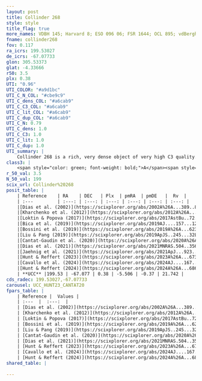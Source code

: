 ```yaml
---
layout: post
title: Collinder 268
style: style
title_flag: true
more_names: VDBH 145; Harvard 8; ESO 096 06; FSR 1644; OCL 895; vdBergh-Hagen 145; MWSC 2103; MWSC 2102; FoF 65
fname: collinder268
fov: 0.117
ra_icrs: 199.53027
de_icrs: -67.07733
glon: 305.53373
glat: -4.33666
r50: 3.5
plx: 0.38
UTI: "0.96"
UTI_COLOR: "#a9d1bc"
UTI_C_N_COL: "#cbe9c9"
UTI_C_dens_COL: "#a6cab9"
UTI_C_C3_COL: "#a6cab9"
UTI_C_lit_COL: "#a6cab9"
UTI_C_dup_COL: "#a6cab9"
UTI_C_N: 0.79
UTI_C_dens: 1.0
UTI_C_C3: 1.0
UTI_C_lit: 1.0
UTI_C_dup: 1.0
UTI_summary: |
    Collinder 268 is a rich, very dense object of very high C3 quality. It is very well-studied in the literature.
class3: |
    <span style="color: green; font-weight: bold;">A</span><span style="color: green; font-weight: bold;">A</span>
r_50_val: 3.5
N_50_val: 199
scix_url: Collinder%20268
posit_table: |
    | Reference    | RA    | DEC   | Plx  | pmRA  | pmDE   |  Rv  |
    | :---         | :---: | :---: | :---: | :---: | :---: | :---: |
    |[Dias et al. (2002)](https://scixplorer.org/abs/2002A%26A...389..871D) | 199.554 | -67.083 | -- | -2.12 | -0.46 | -27.18 |
    |[Kharchenko et al. (2012)](https://scixplorer.org/abs/2012A%26A...543A.156K) | 199.567 | -67.075 | -- | -1.2 | 1.92 | -- |
    |[Loktin & Popova (2017)](https://scixplorer.org/abs/2017AstBu..72..257L) | 199.56 | -67.083 | -- | -3.913 | -2.3 | -27.2 |
    |[Bica et al. (2019)](https://scixplorer.org/abs/2019AJ....157...12B) | 199.467 | -67.059 | -- | -- | -- | -- |
    |[Bossini et al. (2019)](https://scixplorer.org/abs/2019A%26A...623A.108B) | 199.543 | -67.079 | -- | -- | -- | -- |
    |[Liu & Pang (2019)](https://scixplorer.org/abs/2019ApJS..245...32L) | 199.503 | -67.077 | 0.363 | -5.481 | -0.457 | -- |
    |[Cantat-Gaudin et al. (2020)](https://scixplorer.org/abs/2020A%26A...640A...1C) | 199.543 | -67.079 | 0.357 | -5.48 | -0.405 | -- |
    |[Dias et al. (2021)](https://scixplorer.org/abs/2021MNRAS.504..356D) | 199.54 | -67.078 | 0.359 | -5.49 | -0.403 | -- |
    |[Jaehnig et al. (2021)](https://scixplorer.org/abs/2021ApJ...923..129J) | 199.548 | -67.079 | 0.38 | -5.463 | -0.401 | -- |
    |[Hunt & Reffert (2023)](https://scixplorer.org/abs/2023A%26A...673A.114H) | 199.544 | -67.084 | 0.385 | -5.506 | -0.371 | -50.71 |
    |[Cavallo et al. (2024)](https://scixplorer.org/abs/2024AJ....167...12C) | 199.53 | -67.077 | 0.385 | -- | -- | -- |
    |[Hunt & Reffert (2024)](https://scixplorer.org/abs/2024A%26A...686A..42H) | 199.544 | -67.084 | 0.385 | -5.506 | -0.371 | -50.71 |
    | **UCC** |199.53 | -67.077 | 0.38 | -5.506 | -0.37 | 21.742 | 
cds_radec: 199.53027,-67.07733
carousel: UCC_HUNT23_CANTAT20
fpars_table: |
    | Reference |  Values |
    | :---  |  :---:  |
    | [Dias et al. (2002)](https://scixplorer.org/abs/2002A%26A...389..871D) | `E(B-V)=0.308, Dist=1963.0, Age=8.759` |
    | [Kharchenko et al. (2012)](https://scixplorer.org/abs/2012A%26A...543A.156K) | `e_bv=0.344, distance=1811, log_age=8.79` |
    | [Loktin & Popova (2017)](https://scixplorer.org/abs/2017AstBu..72..257L) | `E(B-V)=0.36, Dmod=11.413, logt=8.448` |
    | [Bossini et al. (2019)](https://scixplorer.org/abs/2019A%26A...623A.108B) | `AV=1.253, Dist=11.938, logA=8.384, Fe/H=0.0` |
    | [Liu & Pang (2019)](https://scixplorer.org/abs/2019ApJS..245...32L) | `Age=0.331, Z=0.25` |
    | [Cantat-Gaudin et al. (2020)](https://scixplorer.org/abs/2020A%26A...640A...1C) | `AVNN=1.16, DMNN=12.1, AgeNN=8.38` |
    | [Dias et al. (2021)](https://scixplorer.org/abs/2021MNRAS.504..356D) | `Av=1.631, Dist=2281, logage=7.729, [Fe/H]=0.075` |
    | [Hunt & Reffert (2023)](https://scixplorer.org/abs/2023A%26A...673A.114H) | `AV50=1.203, diffAV50=0.877, MOD50=11.878, logAge50=8.405` |
    | [Cavallo et al. (2024)](https://scixplorer.org/abs/2024AJ....167...12C) | `AV50=1.42, dMod50=11.74, logAge50=8.6, [Fe/H]50=0.08` |
    | [Hunt & Reffert (2024)](https://scixplorer.org/abs/2024A%26A...686A..42H) | `MassJ=1222.35` |
shared_table: |
    
---
```

